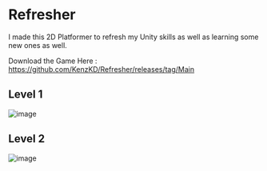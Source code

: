 # Refresher
I made this 2D Platformer to refresh my Unity skills as well as learning some new ones as well.

Download the Game Here : https://github.com/KenzKD/Refresher/releases/tag/Main 
 
## Level 1
![image](https://user-images.githubusercontent.com/65004578/207608289-7435cd8b-0a3b-47b0-be2f-fe23763a30c0.png)

## Level 2
![image](https://user-images.githubusercontent.com/65004578/207608356-c43182c3-fa3b-43c9-b536-6fc9f2764320.png)
